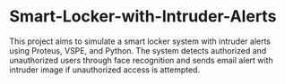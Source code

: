 # Smart-Locker-with-Intruder-Alerts
This project aims to simulate a smart locker system with intruder alerts using Proteus, VSPE, and Python. The system detects authorized and unauthorized users through face recognition and sends email alert with intruder image if unauthorized access is attempted.
